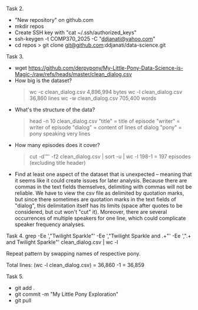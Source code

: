 Task 2.
- "New repository" on github.com
- mkdir repos
- Create SSH key with "cat ~/.ssh/authorized_keys"
- ssh-keygen -t COMP370_2025 -C "ddjanati@yahoo.com"
- cd repos > git clone git@github.com:ddjanati/data-science.git

Task 3.
- wget https://github.com/derpypony/My-Little-Pony-Data-Science-is-Magic-/raw/refs/heads/master/clean_dialog.csv
- How big is the dataset? 
    > wc -c clean_dialog.csv
	4,896,994 bytes
    > wc -l clean_dialog.csv
	36,860 lines
    > wc -w clean_dialog.csv
	705,400 words
- What's the structure of the data?
    > head -n 10 clean_dialog.csv
	"title" = title of episode
	"writer" = writer of episode
	"dialog" = content of lines of dialog
	"pony" = pony speaking very lines
- How many episodes does it cover?
    > cut -d'"' -f2 clean_dialog.csv | sort -u | wc -l
	198-1 = 197 episodes (excluding title header)
- Find at least one aspect of the dataset that is unexpected – meaning that it seems like it could create issues for later analysis.
    Because there are commas in the text fields themselves, delimiting with commas will not be reliable. We have to view the csv file as delimited by quotation marks, but since there sometimes are quotation marks in the text fields of "dialog", this delimitation itself has its limits (space after quotes to be considered, but cut won't "cut" it). Moreover, there are several occurrences of multiple speakers for one line, which could complicate speaker frequency analyses.

Task 4.
grep -Ee ',"Twilight Sparkle"' -Ee ',"Twilight Sparkle and .+"' -Ee ',".+ and Twilight Sparkle"' clean_dialog.csv | wc -l

Repeat pattern by swapping names of respective pony.

Total lines: (wc -l clean_dialog.csv) = 36,860 -1 = 36,859

Task 5.
- git add .
- git commit -m "My Little Pony Exploration"
- git pull
